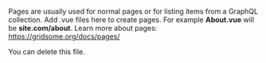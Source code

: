 Pages are usually used for normal pages or for listing items from a GraphQL collection. Add .vue
files here to create pages. For example **About.vue** will be **site.com/about**. Learn more about
pages: https://gridsome.org/docs/pages/

You can delete this file.
